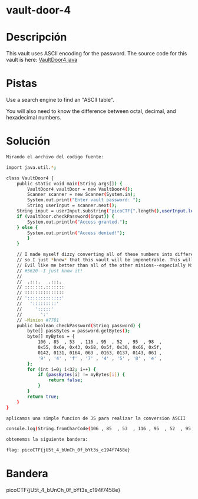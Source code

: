 # vault-door-4

# Descripción
This vault uses ASCII encoding for the password. The source code for this vault is here: [VaultDoor4.java](https://jupiter.challenges.picoctf.org/static/09d3002ae349631324a17e2255ae8df2/VaultDoor4.java)
# Pistas
Use a search engine to find an "ASCII table".

You will also need to know the difference between octal, decimal, and hexadecimal numbers.
# Solución

```bash
Mirando el archivo del codigo fuente:

import java.util.*;

class VaultDoor4 {
    public static void main(String args[]) {
        VaultDoor4 vaultDoor = new VaultDoor4();
        Scanner scanner = new Scanner(System.in);
        System.out.print("Enter vault password: ");
        String userInput = scanner.next();
	String input = userInput.substring("picoCTF{".length(),userInput.length()-1);
	if (vaultDoor.checkPassword(input)) {
	    System.out.println("Access granted.");
	} else {
	    System.out.println("Access denied!");
        }
    }

    // I made myself dizzy converting all of these numbers into different bases,
    // so I just *know* that this vault will be impenetrable. This will make Dr.
    // Evil like me better than all of the other minions--especially Minion
    // #5620--I just know it!
    //
    //  .:::.   .:::.
    // :::::::.:::::::
    // :::::::::::::::
    // ':::::::::::::'
    //   ':::::::::'
    //     ':::::'
    //       ':'
    // -Minion #7781
    public boolean checkPassword(String password) {
        byte[] passBytes = password.getBytes();
        byte[] myBytes = {
            106 , 85  , 53  , 116 , 95  , 52  , 95  , 98  ,
            0x55, 0x6e, 0x43, 0x68, 0x5f, 0x30, 0x66, 0x5f,
            0142, 0131, 0164, 063 , 0163, 0137, 0143, 061 ,
            '9' , '4' , 'f' , '7' , '4' , '5' , '8' , 'e' ,
        };
        for (int i=0; i<32; i++) {
            if (passBytes[i] != myBytes[i]) {
                return false;
            }
        }
        return true;
    }
}

aplicamos una simple funcion de JS para realizar la conversion ASCII

console.log(String.fromCharCode(106 , 85  , 53  , 116 , 95  , 52  , 95  , 98  , 0x55, 0x6e, 0x43, 0x68, 0x5f, 0x30, 0x66, 0x5f, 0142, 0131, 0164, 063 , 0163, 0137, 066 , 061) + ['9' , '4' , 'f' , '7' , '4' , '5' , '8' , 'e'].join(""))

obtenemos la siguiente bandera:

flag: picoCTF{jU5t_4_bUnCh_0f_bYt3s_c194f7458e}
```

# Bandera
picoCTF{jU5t_4_bUnCh_0f_bYt3s_c194f7458e}